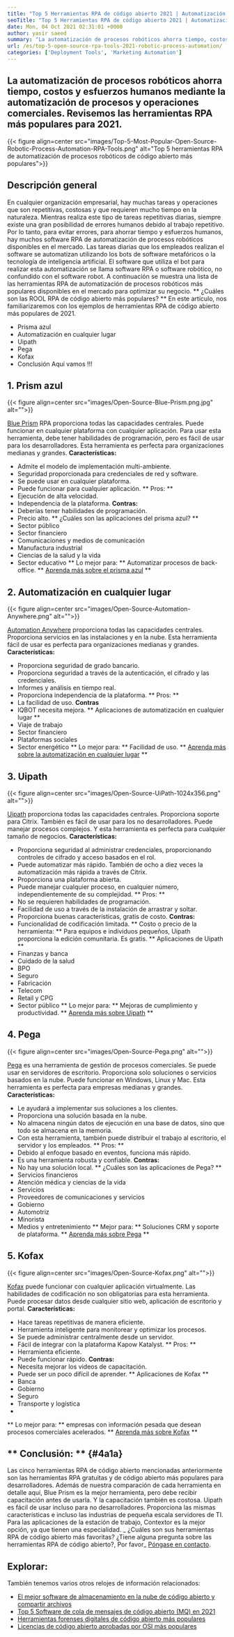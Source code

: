 ```yaml
---
title: "Top 5 Herramientas RPA de código abierto 2021 | Automatización de procesos robóticos" 
seoTitle: "Top 5 Herramientas RPA de código abierto 2021 | Automatización de procesos robóticos" 
date: Mon, 04 Oct 2021 02:31:01 +0000
author: yasir saeed
summary: "La automatización de procesos robóticos ahorra tiempo, costos y esfuerzos humanos mediante la automatización de procesos y operaciones comerciales. Revisemos las herramientas RPA más populares para 2021." 
url: /es/top-5-open-source-rpa-tools-2021-robotic-process-automation/
categories: ['Deployment Tools', 'Marketing Automation']
---
```


## La automatización de procesos robóticos ahorra tiempo, costos y esfuerzos humanos mediante la automatización de procesos y operaciones comerciales. Revisemos las herramientas RPA más populares para 2021.

{{< figure align=center src="images/Top-5-Most-Popular-Open-Source-Robotic-Process-Automation-RPA-Tools.png" alt="Top 5 herramientas RPA de automatización de procesos robóticos de código abierto más populares">}}


## **Descripción general**
En cualquier organización empresarial, hay muchas tareas y operaciones que son repetitivas, costosas y que requieren mucho tiempo en la naturaleza. Mientras realiza este tipo de tareas repetitivas diarias, siempre existe una gran posibilidad de errores humanos debido al trabajo repetitivo. Por lo tanto, para evitar errores, para ahorrar tiempo y esfuerzos humanos, hay muchos software RPA de automatización de procesos robóticos disponibles en el mercado.
Las tareas diarias que los empleados realizan el software se automatizan utilizando los bots de software metafóricos o la tecnología de inteligencia artificial. El software que utiliza el bot para realizar esta automatización se llama software RPA o software robótico, no confundido con el software robot. A continuación se muestra una lista de las herramientas RPA de automatización de procesos robóticos más populares disponibles en el mercado para optimizar su negocio.
** ¿Cuáles son las ROOL RPA de código abierto más populares? ** En este artículo, nos familiarizaremos con los ejemplos de herramientas RPA de código abierto más populares de 2021.
  * Prisma azul
  * Automatización en cualquier lugar
  * Uipath
  * Pega
  * Kofax
  * Conclusión
Aquí vamos !!!

## 1. Prism azul

{{< figure align=center src="images/Open-Source-Blue-Prism.png.jpg" alt="">}}

[Blue Prism][1] RPA proporciona todas las capacidades centrales. Puede funcionar en cualquier plataforma con cualquier aplicación. Para usar esta herramienta, debe tener habilidades de programación, pero es fácil de usar para los desarrolladores. Esta herramienta es perfecta para organizaciones medianas y grandes.
**Características:**
  * Admite el modelo de implementación multi-ambiente.
  * Seguridad proporcionada para credenciales de red y software.
  * Se puede usar en cualquier plataforma.
  * Puede funcionar para cualquier aplicación.
** Pros: **
  * Ejecución de alta velocidad.
  * Independencia de la plataforma.
**Contras:**
  * Deberías tener habilidades de programación.
  * Precio alto.
** ¿Cuáles son las aplicaciones del prisma azul? **
  * Sector público
  * Sector financiero
  * Comunicaciones y medios de comunicación
  * Manufactura industrial
  * Ciencias de la salud y la vida
  * Sector educativo
** Lo mejor para: ** Automatizar procesos de back-office.
** [Aprenda más sobre el prisma azul][1] **

## 2. Automatización en cualquier lugar

{{< figure align=center src="images/Open-Source-Automation-Anywhere.png" alt="">}}

[Automation Anywhere][2] proporciona todas las capacidades centrales. Proporciona servicios en las instalaciones y en la nube. Esta herramienta fácil de usar es perfecta para organizaciones medianas y grandes.
**Características:**
  * Proporciona seguridad de grado bancario.
  * Proporciona seguridad a través de la autenticación, el cifrado y las credenciales.
  * Informes y análisis en tiempo real.
  * Proporciona independencia de la plataforma.
** Pros: **
  * La facilidad de uso.
**Contras**
  * IQBOT necesita mejora.
** Aplicaciones de automatización en cualquier lugar **
  * Viaje de trabajo
  * Sector financiero
  * Plataformas sociales
  * Sector energético
** Lo mejor para: ** Facilidad de uso.
** [Aprenda más sobre la automatización en cualquier lugar][2] **

## 3. Uipath

{{< figure align=center src="images/Open-Source-UiPath-1024x356.png" alt="">}}

[Uipath][3] proporciona todas las capacidades centrales. Proporciona soporte para Citrix. También es fácil de usar para los no desarrolladores. Puede manejar procesos complejos. Y esta herramienta es perfecta para cualquier tamaño de negocios.
**Características:**
  * Proporciona seguridad al administrar credenciales, proporcionando controles de cifrado y acceso basados ​​en el rol.
  * Puede automatizar más rápido. También de ocho a diez veces la automatización más rápida a través de Citrix.
  * Proporciona una plataforma abierta.
  * Puede manejar cualquier proceso, en cualquier número, independientemente de su complejidad.
** Pros: **
  * No se requieren habilidades de programación.
  * Facilidad de uso a través de la instalación de arrastrar y soltar.
  * Proporciona buenas características, gratis de costo.
**Contras:**
  * Funcionalidad de codificación limitada.
** Costo o precio de la herramienta: **
Para equipos e individuos pequeños, Uipath proporciona la edición comunitaria. Es gratis.
** Aplicaciones de Uipath **
  * Finanzas y banca
  * Cuidado de la salud
  * BPO
  * Seguro
  * Fabricación
  * Telecom
  * Retail y CPG
  * Sector público
** Lo mejor para: ** Mejoras de cumplimiento y productividad.
** [Aprenda más sobre Uipath][3] **

## 4. Pega

{{< figure align=center src="images/Open-Source-Pega.png" alt="">}}

[Pega][4] es una herramienta de gestión de procesos comerciales. Se puede usar en servidores de escritorio. Proporciona solo soluciones o servicios basados ​​en la nube. Puede funcionar en Windows, Linux y Mac. Esta herramienta es perfecta para empresas medianas y grandes.
**Características:**
  * Le ayudará a implementar sus soluciones a los clientes.
  * Proporciona una solución basada en la nube.
  * No almacena ningún datos de ejecución en una base de datos, sino que todo se almacena en la memoria.
  * Con esta herramienta, también puede distribuir el trabajo al escritorio, el servidor y los empleados.
** Pros: **
  * Debido al enfoque basado en eventos, funciona más rápido.
  * Es una herramienta robusta y confiable.
**Contras:**
  * No hay una solución local.
** ¿Cuáles son las aplicaciones de Pega? **
  * Servicios financieros
  * Atención médica y ciencias de la vida
  * Servicios
  * Proveedores de comunicaciones y servicios
  * Gobierno
  * Automotriz
  * Minorista
  * Medios y entretenimiento
** Mejor para: ** Soluciones CRM y soporte de plataforma.
** [Aprenda más sobre Pega][4] **

## 5. Kofax

{{< figure align=center src="images/Open-Source-Kofax.png" alt="">}}

[Kofax][5] puede funcionar con cualquier aplicación virtualmente. Las habilidades de codificación no son obligatorias para esta herramienta. Puede procesar datos desde cualquier sitio web, aplicación de escritorio y portal.
**Características:**
  * Hace tareas repetitivas de manera eficiente.
  * Herramienta inteligente para monitorear y optimizar los procesos.
  * Se puede administrar centralmente desde un servidor.
  * Fácil de integrar con la plataforma Kapow Katalyst.
** Pros: **
  * Herramienta eficiente.
  * Puede funcionar rápido.
**Contras:**
  * Necesita mejorar los videos de capacitación.
  * Puede ser un poco difícil de aprender.
** Aplicaciones de Kofax **
  * Banca
  * Gobierno
  * Seguro
  * Transporte y logística
  *
** Lo mejor para: ** empresas con información pesada que desean procesos comerciales acelerados.
** [Aprenda más sobre Kofax][5] **

## ** Conclusión: ** {#4a1a}
Las cinco herramientas RPA de código abierto mencionadas anteriormente son las herramientas RPA gratuitas y de código abierto más populares para desarrolladores. Además de nuestra comparación de cada herramienta en detalle aquí, Blue Prism es la mejor herramienta, pero debe recibir capacitación antes de usarla. Y la capacitación también es costosa. Uipath es fácil de usar incluso para no desarrolladores. Proporciona las mismas características e incluso las industrias de pequeña escala servidores de TI. Para las aplicaciones de la estación de trabajo, Contextor es la mejor opción, ya que tienen una especialidad.
_ ¿Cuáles son sus herramientas RPA de código abierto más favoritas? ¿Tiene alguna pregunta sobre las herramientas RPA de código abierto?, Por favor_ [Póngase en contacto][6].

## Explorar:
También tenemos varios otros relojes de información relacionados:
  * [El mejor software de almacenamiento en la nube de código abierto y compartir archivos][7]
  * [Top 5 Software de cola de mensajes de código abierto (MQ) en 2021][8]
  * [Herramientas forenses digitales de código abierto más populares][9]
  * [Licencias de código abierto aprobadas por OSI más populares][10]

  
[1]: https://www.blueprism.com/
[2]: https://www.automationanywhere.com/
[3]: https://www.uipath.com/
[4]: https://www.pega.com/
[5]: https://www.kofax.com/
[6]: mailto:yasir.saeed@aspose.com
[7]: https://products.containerize.com/backup-and-sync/
[8]: https://blog.containerize.com/message-queue-software/top-5-open-source-message-queue-software-in-2021/
[9]: https://blog.containerize.com/digital-forensic-tools/top-5-open-source-digital-forensic-tools-in-2021/
[10]: https://blog.containerize.com/licenses-standards/top-5-most-popular-osi-approved-open-source-licenses-of-2021/
